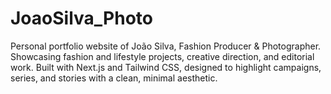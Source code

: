 # JoaoSilva_Photo
Personal portfolio website of João Silva, Fashion Producer &amp; Photographer. Showcasing fashion and lifestyle projects, creative direction, and editorial work. Built with Next.js and Tailwind CSS, designed to highlight campaigns, series, and stories with a clean, minimal aesthetic.
